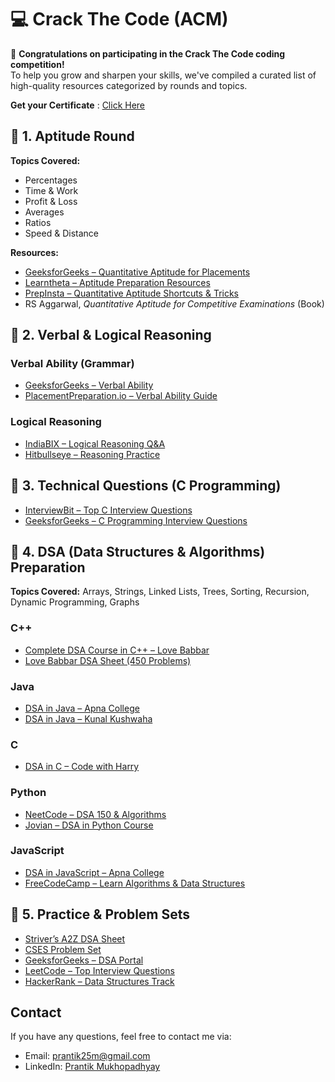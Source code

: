 # 💻 Crack The Code (ACM)

🎉 **Congratulations on participating in the Crack The Code coding competition!**  
To help you grow and sharpen your skills, we've compiled a curated list of high-quality resources categorized by rounds and topics.

**Get your Certificate** : [Click Here](https://drive.google.com/drive/folders/1l_NvqrNSmfh3envjxUONPWSGAMQ1GJc2)  

## 📘 1. Aptitude Round

**Topics Covered:**  
- Percentages  
- Time & Work  
- Profit & Loss  
- Averages  
- Ratios  
- Speed & Distance  

**Resources:**  
- [GeeksforGeeks – Quantitative Aptitude for Placements](https://www.geeksforgeeks.org/quantitative-aptitude/)  
- [Learntheta – Aptitude Preparation Resources](https://www.learntheta.com/aptitude-preparation-resources/)  
- [PrepInsta – Quantitative Aptitude Shortcuts & Tricks](https://prepinsta.com/learn-aptitude/)  
- RS Aggarwal, *Quantitative Aptitude for Competitive Examinations* (Book)



## 📘 2. Verbal & Logical Reasoning

### Verbal Ability (Grammar)
- [GeeksforGeeks – Verbal Ability](https://www.geeksforgeeks.org/verbal-ability/)  
- [PlacementPreparation.io – Verbal Ability Guide](https://www.placementpreparation.io/verbal-ability/)

### Logical Reasoning
- [IndiaBIX – Logical Reasoning Q&amp;A](https://www.indiabix.com/logical-reasoning/questions-and-answers/)  
- [Hitbullseye – Reasoning Practice](https://www.hitbullseye.com/Reasoning)  



## 📘 3. Technical Questions (C Programming)

- [InterviewBit – Top C Interview Questions](https://www.interviewbit.com/c-interview-questions/)  
- [GeeksforGeeks – C Programming Interview Questions](https://www.geeksforgeeks.org/c-programming-language/)  



## 📘 4. DSA (Data Structures & Algorithms) Preparation

**Topics Covered:** Arrays, Strings, Linked Lists, Trees, Sorting, Recursion, Dynamic Programming, Graphs

### C++
- [Complete DSA Course in C++ – Love Babbar](https://www.youtube.com/playlist?list=PLDzeHZWIZsTryvtXdMr6rPh4IDexB5NIA)  
- [Love Babbar DSA Sheet (450 Problems)](https://www.geeksforgeeks.org/dsa-sheet-by-love-babbar/)

### Java
- [DSA in Java – Apna College](https://www.youtube.com/playlist?list=PLfqMhTWNBTe3LtFWcvwpqTkUSlB32kJop)  
- [DSA in Java – Kunal Kushwaha](https://www.youtube.com/playlist?list=PL9gnSGHSqcnr_DxHsP7AW9ftq0AtAyYqJ)

### C
- [DSA in C – Code with Harry](https://www.youtube.com/playlist?list=PLu0W_9lII9ahIappRPN0MCAgtOu3lQjQi)

### Python
- [NeetCode – DSA 150 & Algorithms](https://www.youtube.com/c/NeetCode)  
- [Jovian – DSA in Python Course](https://jovian.com/learn/data-structures-and-algorithms-in-python)

### JavaScript
- [DSA in JavaScript – Apna College](https://www.youtube.com/playlist?list=PL0rxPh2ovQP_JTqkFUtaZzBXzppx-VSWn)  
- [FreeCodeCamp – Learn Algorithms & Data Structures](https://www.freecodecamp.org/news/learn-algorithms-and-data-structures-in-python/)



## 📘 5. Practice & Problem Sets

- [Striver’s A2Z DSA Sheet](https://shorturl.at/9eUUc)  
- [CSES Problem Set](https://cses.fi/problemset/)  
- [GeeksforGeeks – DSA Portal](https://www.geeksforgeeks.org/)  
- [LeetCode – Top Interview Questions](https://leetcode.com)  
- [HackerRank – Data Structures Track](https://www.hackerrank.com)




## Contact

If you have any questions, feel free to contact me via:
- Email: [prantik25m@gmail.com](mailto:prantik25m@gmail.com)
- LinkedIn: [Prantik Mukhopadhyay](https://www.linkedin.com/in/prantikm07/)
